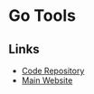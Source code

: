 # Go Tools

## Links

- [Code Repository](https://github.com/golang/tools)
- [Main Website](https://pkg.go.dev/golang.org/x/tools)
